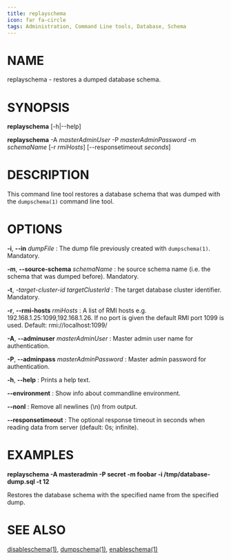 ```yaml
---
title: replayschema
icon: far fa-circle
tags: Administration, Command Line tools, Database, Schema
---
```


# NAME

replayschema - restores a dumped database schema.

# SYNOPSIS

**replayschema** [-h|--help]

**replayschema** -A *masterAdminUser* -P *masterAdminPassword* -m *schemaName* [-r *rmiHosts*] [--responsetimeout *seconds*]

# DESCRIPTION

This command line tool restores a database schema that was dumped with the `dumpschema(1)` command line tool.

# OPTIONS

**-i**, **--in** *dumpFile*
: The dump file previously created with `dumpschema(1)`. Mandatory.

**-m**, **--source-schema** *schemaName*
: he source schema name (i.e. the schema that was dumped before). Mandatory.

**-t**, *-target-cluster-id* *targetClusterId*
: The target database cluster identifier. Mandatory.

**-r**, **--rmi-hosts** *rmiHosts*
: A list of RMI hosts e.g. 192.168.1.25:1099,192.168.1.26. If no port is given the default RMI port 1099 is used. Default: rmi://localhost:1099/

**-A**, **--adminuser** *masterAdminUser*
: Master admin user name for authentication.

**-P**, **--adminpass** *masterAdminPassword*
: Master admin password for authentication.

**-h**, **--help**
: Prints a help text.

**--environment**
: Show info about commandline environment.

**--nonl**
: Remove all newlines (\\n) from output.

**--responsetimeout**
: The optional response timeout in seconds when reading data from server (default: 0s; infinite).

# EXAMPLES

**replayschema -A masteradmin -P secret -m foobar -i /tmp/database-dump.sql -t 12**

Restores the database schema with the specified name from the specified dump.

# SEE ALSO

[disableschema(1)](disableschema), [dumpschema(1)](dumpschema), [enableschema(1)](enableschema)
